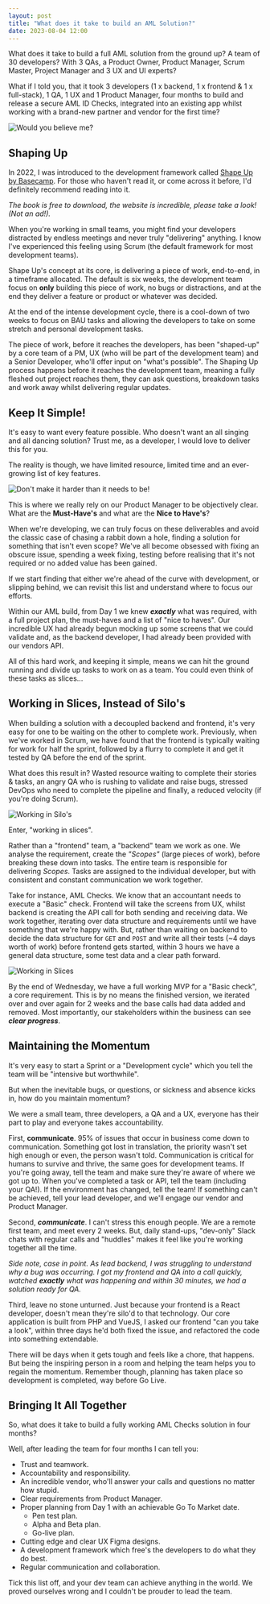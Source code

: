 ```yaml
---
layout: post
title: "What does it take to build an AML Solution?"
date: 2023-08-04 12:00
---
```


What does it take to build a full AML solution from the ground up? A team of 30 developers? With 3 QAs, a Product Owner, Product Manager, Scrum Master, Project Manager and 3 UX and UI experts?

What if I told you, that it took 3 developers (1 x backend, 1 x frontend & 1 x full-stack), 1 QA, 1 UX and 1 Product Manager, four months to build and release a secure AML ID Checks, integrated into an existing app whilst working with a brand-new partner and vendor for the first time?

![Would you believe me?]({{site.baseurl}}/assets/article_images/2023-08-04-what-does-it-take-to-build-an-aml-solution/what_if_told_you.jpeg)

## Shaping Up
In 2022, I was introduced to the development framework called [Shape Up by Basecamp](https://basecamp.com/shapeup). For those who haven't read it, or come across it before, I'd definitely recommend reading into it. 

_The book is free to download, the website is incredible, please take a look! (Not an ad!)._

When you're working in small teams, you might find your developers distracted by endless meetings and never truly "delivering" anything. 
I know I've experienced this feeling using Scrum (the default framework for most development teams).

Shape Up's concept at its core, is delivering a piece of work, end-to-end, in a timeframe allocated. The default is six weeks, the development team focus on **only** building this piece of work, no bugs or distractions, and at the end they deliver a feature or product or whatever was decided.

At the end of the intense development cycle, there is a cool-down of two weeks to focus on BAU tasks and allowing the developers to take on some stretch and personal development tasks.

The piece of work, before it reaches the developers, has been "shaped-up" by a core team of a PM, UX (who will be part of the development team) and a Senior Developer, who'll offer input on "what's possible". The Shaping Up process happens before it reaches the development team, meaning a fully fleshed out project reaches them, they can ask questions, breakdown tasks and work away whilst delivering regular updates.

## Keep It Simple! 

It's easy to want every feature possible. Who doesn't want an all singing and all dancing solution? Trust me, as a developer, I would love to deliver this for you.

The reality is though, we have limited resource, limited time and an ever-growing list of key features.

![Don't make it harder than it needs to be!]({{site.baseurl}}/assets/article_images/2023-08-04-what-does-it-take-to-build-an-aml-solution/shouldnt_be_hard.png)

This is where we really rely on our Product Manager to be objectively clear. What are the **Must-Have's** and what are the **Nice to Have's**? 

When we're developing, we can truly focus on these deliverables and avoid the classic case of chasing a rabbit down a hole, finding a solution for something that isn't even scope? We've all become obsessed with fixing an obscure issue, spending a week fixing, testing before realising that it's not required or no added value has been gained.

If we start finding that either we're ahead of the curve with development, or slipping behind, we can revisit this list and understand where to focus our efforts. 

Within our AML build, from Day 1 we knew **_exactly_** what was required, with a full project plan, the must-haves and a list of "nice to haves". Our incredible UX had already begun mocking up some screens that we could validate and, as the backend developer, I had already been provided with our vendors API. 

All of this hard work, and keeping it simple, means we can hit the ground running and divide up tasks to work on as a team. You could even think of these tasks as slices... 

## Working in Slices, Instead of Silo's

When building a solution with a decoupled backend and frontend, it's very easy for one to be waiting on the other to complete work. Previously, when we've worked in Scrum, we have found that the frontend is typically waiting for work for half the sprint, followed by a flurry to complete it
and get it tested by QA before the end of the sprint.

What does this result in? Wasted resource waiting to complete their stories & tasks, 
an angry QA who is rushing to validate and raise bugs, stressed DevOps who need to complete the pipeline
and finally, a reduced velocity (if you're doing Scrum).

![Working in Silo's]({{site.baseurl}}/assets/article_images/2023-08-04-what-does-it-take-to-build-an-aml-solution/backend-frontend-mismatch.png)

Enter, "working in slices".

Rather than a "frontend" team, a "backend" team we work as one. We analyse the requirement, create the _"Scopes"_ (large pieces of work), before breaking these down into tasks. The entire team is responsible for delivering _Scopes_.
Tasks are assigned to the individual developer, but with consistent and constant communication we work together.

Take for instance, AML Checks. We know that an accountant needs to execute a "Basic" check. Frontend will take the screens from UX, whilst backend is creating the API call for both sending and receiving data. 
We work together, iterating over data structure and requirements until we have something that we're happy with. 
But, rather than waiting on backend to decide the data structure for `GET` and `POST` and write all their tests (~4 days worth of work) before frontend gets started, within 3 hours we have a general data structure, some test data and a clear path forward.

![Working in Slices]({{site.baseurl}}/assets/article_images/2023-08-04-what-does-it-take-to-build-an-aml-solution/backend-frontend-aligned.png)

By the end of Wednesday, we have a full working MVP for a "Basic check", a core requirement. This is by no means the finished version, we iterated over and over again for 2 weeks and the base calls had data added and removed. Most importantly, our stakeholders within the business can see **_clear progress_**.

## Maintaining the Momentum

It's very easy to start a Sprint or a "Development cycle" which you tell the team will be "intensive but worthwhile".

But when the inevitable bugs, or questions, or sickness and absence kicks in, how do you maintain momentum?

We were a small team, three developers, a QA and a UX, everyone has their part to play and everyone takes accountability.

First, **communicate**. 95% of issues that occur in business come down to communication. Something got lost in translation, the priority wasn't set high enough or even, the person wasn't told.
Communication is critical for humans to survive and thrive, the same goes for development teams. If you're going away, tell the team and make sure they're aware of where we got up to.
When you've completed a task or API, tell the team (including your QA!). If the environment has changed, tell the team! 
If something can't be achieved, tell your lead developer, and we'll engage our vendor and Product Manager.

Second, **_communicate_**. I can't stress this enough people. We are a remote first team, and meet every 2 weeks. But, daily stand-ups, "dev-only" Slack chats with regular calls and "huddles" makes it feel like you're working together all the time.

_Side note, case in point. As lead backend, I was struggling to understand why a bug was occurring. I got my frontend and QA into a call quickly, watched **exactly** what was happening and within 30 minutes, we had a solution ready for QA._

Third, leave no stone unturned. Just because your frontend is a React developer, doesn't mean they're silo'd to that technology.
Our core application is built from PHP and VueJS, I asked our frontend "can you take a look", within three days he'd both fixed the issue, and refactored the code into something extendable.

There will be days when it gets tough and feels like a chore, that happens. But being the inspiring person in a room and helping the team helps you to regain the momentum. 
Remember though, planning has taken place so development is completed, way before Go Live.

## Bringing It All Together

So, what does it take to build a fully working AML Checks solution in four months?

Well, after leading the team for four months I can tell you:
- Trust and teamwork.
- Accountability and responsibility.
- An incredible vendor, who'll answer your calls and questions no matter how stupid.
- Clear requirements from Product Manager.
- Proper planning from Day 1 with an achievable Go To Market date.
  - Pen test plan.
  - Alpha and Beta plan.
  - Go-live plan.
- Cutting edge and clear UX Figma designs.
- A development framework which free's the developers to do what they do best.
- Regular communication and collaboration.

Tick this list off, and your dev team can achieve anything in the world. We proved ourselves wrong and I couldn't be prouder to lead the team.